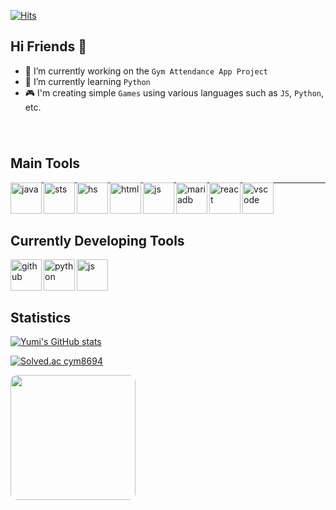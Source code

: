 [![Hits](https://hits.seeyoufarm.com/api/count/incr/badge.svg?url=https%3A%2F%2Fgithub.com%2Fspinachcurry&count_bg=%23E8E307&title_bg=%23555555&icon=&icon_color=%23E7E7E7&title=hits&edge_flat=false)](https://hits.seeyoufarm.com)


## Hi Friends 👋

- 🔭 I’m currently working on the `Gym Attendance App Project`<br>
- 🌱 I’m currently learning `Python`
- 🎮 I'm creating simple `Games` using various languages such as `JS`, `Python`, etc.
  
###
<br>

## Main Tools

<div width="100%" style="border-bottom: 1px solid; width:100%">
  <img align="left" src="https://github.com/user-attachments/assets/157a37d4-b0e3-4d93-ac37-a7b07ab1dc97" alt="java" height="50px"/>
  <img align="left" src="https://github.com/user-attachments/assets/ee470486-8045-4e43-8b81-c447aabe4a78" alt="sts" height="50px"/>
  <img align="left" src="https://github.com/user-attachments/assets/bca24e49-3c7a-49b6-9538-d7aab119941f" alt="hs" height="50px"/>
  <img align="left" src="https://github.com/user-attachments/assets/9b44d47d-abc1-4b22-a3ef-2f1d7c1afb8d" alt="html" height="50px"/>
  <img align="left" src="https://github.com/user-attachments/assets/5e71744c-1dfb-46ab-ab60-b3df91317a8e" alt="js" height="50px"/>
  <img align="left" src="https://github.com/user-attachments/assets/2800ce53-95ba-40c9-a32b-a1a0be211c4a" alt="mariadb" height="50px"/>
  <img align="left" src="https://github.com/user-attachments/assets/b9896807-b85f-439e-b51e-8961a2758a27" alt="react" height="50px"/>
  <img align="left" src="https://github.com/user-attachments/assets/33012fd1-e86a-4fd8-9ac4-40fd06a3916b" alt="vscode" height="50px"/>
</div>

<br>
<br>
<br>

## Currently Developing Tools

<div width="100%">
  <img align="left" src="https://github.com/user-attachments/assets/bbdec66c-4030-48b6-969c-43cbcfd91cf8" alt="github" height="50px"/>
  <img align="left" src="https://github.com/user-attachments/assets/9b44d47d-abc1-4b22-a3ef-2f1d7c1afb8d" alt="python" height="50px"/>
  <img align="left" src="https://github.com/user-attachments/assets/ee470486-8045-4e43-8b81-c447aabe4a78"
alt="js" height="50px"/>
</div>

<br>
<br>
<br>

## Statistics

[![Yumi's GitHub stats](https://github-readme-stats.vercel.app/api?username=spinachcurry)](https://github.com/spinachcurry/github-readme-stats)

[![Solved.ac cym8694](http://mazassumnida.wtf/api/generate_badge?boj=cym8694)](https://solved.ac/cym8694)

<div>
  <img height=200 align="left" src="https://github-readme-stats.vercel.app/api/top-langs/?username=ydmins&hide=c%3,powershell,Mathematica,Ruby,Objective-C,Objective-C%2b%2b,Cuda&title_color=000000&text_color=000000&icon_color=000000&bg_color=FFFFFF&border_color=000000&hide_border=false&langs_count=8&layout=compact&size_weight=0.5&count_weight=0.5" style="border-radius:10px;"/>
</div>
